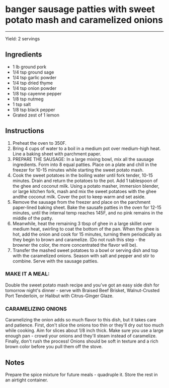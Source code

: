 # banger sausage patties with sweet potato mash and caramelized onions
---
Yield: 2 servings

## Ingredients
- 1 lb ground pork
- 1/4 tsp ground sage
- 1/4 tsp garlic powder
- 1/4 tsp dried thyme
- 1/4 tsp onion powder
- 1/8 tsp cayenne pepper
- 1/8 tsp nutmeg
- 1 tsp salt
- 1/8 tsp black pepper
- Grated zest of 1 lemon

## Instructions
1. Preheat the oven to 350F.
2. Bring 4 cups of water to a boil in a medium pot over medium-high heat. Line
   a baking sheet with parchment paper.
3. PREPARE THE SAUSAGE: In a large mixing bowl, mix all the sausage
   ingredients. Form into 8 equal patties. Place on a plate and chill in the
   freezer for 10-15 minutes while starting the sweet potato mash.
4. Cook the sweet potatoes in the boiling water until fork tender, 10-15
   minutes. Drain and return the potatoes to the pot. Add 1 tablespoon of the
   ghee and coconut milk. Using a potato masher, immersion blender, or large
   kitchen fork, mash and mix the sweet potatoes with the ghee andthe coconut
   milk. Cover the pot to keep warm and set aside.
5. Remove the sausage from the freezer and place on the parchment paper-lined baking sheet. Bake the sausafe patties in the oven for 12-15 minutes, until the internal temp reaches 145F, and no pink remains in the middle of the patty.
6. Meanwhile, heat the remaining 3 tbsp of ghee in a large skillet over medium
   heat, swirling to coat the bottom of the pan. When the ghee is hot, add the
   onion and cook for 15 minutes, turning them periodically as they begin to
   brown and caramelize. (Do not rush this step - the browner the color, the
   more concentrated the flavor will be).
7. Transfer the mashed sweet potatoes to a bowl or serving dish and top with
   the caramelized onions. Season with salt and pepper and stir to combine.
   Serve with the sausage patties.

### MAKE IT A MEAL:
Double the sweet potato mash recipe and you've got an easy side dish for
tomorrow night's dinner - serve with Braised Beef Brisket, Walnut-Crusted Port
Tenderloin, or Halibut with Citrus-Ginger Glaze.

### CARAMELIZING ONIONS
Caramelizing the onion adds so much flavor to this dish, but it takes care and
patience. First, don't slice the onions too thin or they'll dry out too much
while cooking. Aim for slices about 1/8 inch thick. Make sure you use a large
enough pan - crowd your onions and they'll steam instead of caramelize.
Finally, don't rush the process! Onions should be soft in texture and a rich
brown color before you pull them off the stove.

## Notes
Prepare the spice mixture for future meals - quadruple it. Store the rest in
an airtight container.
